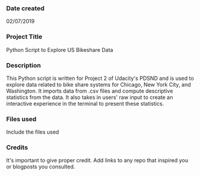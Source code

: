 ### Date created
02/07/2019

### Project Title
Python Script to Explore US Bikeshare Data

### Description
This Python script is written for Project 2 of Udacity's PDSND and is used to explore data related to bike share systems for Chicago, New York City, and Washington. It imports data from .csv files and compute descriptive statistics from the data. It also takes in users' raw input to create an interactive experience in the terminal to present these statistics.

### Files used
Include the files used

### Credits
It's important to give proper credit. Add links to any repo that inspired you or blogposts you consulted.
